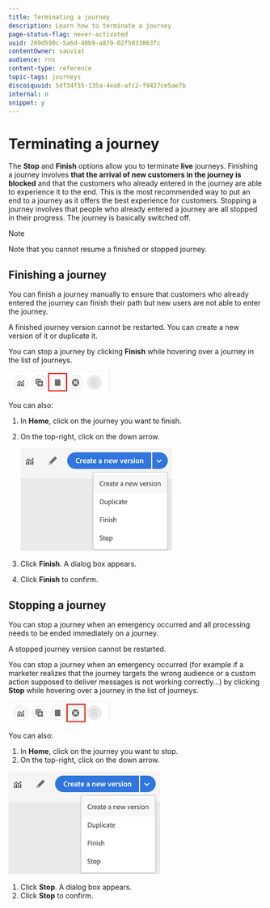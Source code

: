```yaml
---
title: Terminating a journey
description: Learn how to terminate a journey
page-status-flag: never-activated
uuid: 269d590c-5a6d-40b9-a879-02f5033863fc
contentOwner: sauviat
audience: rns
content-type: reference
topic-tags: journeys
discoiquuid: 5df34f55-135a-4ea8-afc2-f9427ce5ae7b
internal: n
snippet: y
---
```


# Terminating a journey

The **Stop** and **Finish** options allow you to terminate **live** journeys. Finishing a journey involves **that the arrival of new customers in the journey is blocked** and that the customers who already entered in the journey are able to experience it to the end. This is the most recommended way to put an end to a journey as it offers the best experience for customers. Stopping a journey involves that people who already entered a journey are all stopped in their progress. The journey is basically switched off.

>[!NOTE]
>
>Note that you cannot resume a finished or stopped journey.

## Finishing a journey

You can finish a journey manually to ensure that customers who already entered the journey can finish their path but new users are not able to enter the journey.

A finished journey version cannot be restarted. You can create a new version of it or duplicate it.

You can stop a journey by clicking **Finish** while hovering over a journey in the list of journeys.

![](../assets/do-not-localize/journey-finish-quick-action.png)

You can also:

1. In **Home**, click on the journey you want to finish.
1. On the top-right, click on the down arrow.

    ![](../assets/finish_drop_down_list.png)

1. Click **Finish**. A dialog box appears.
1. Click **Finish** to confirm.

## Stopping a journey

You can stop a journey when an emergency occurred and all processing needs to be ended immediately on a journey.

A stopped journey version cannot be restarted.

You can stop a journey when an emergency occurred (for example if a marketer realizes that the journey targets the wrong audience or a custom action supposed to deliver messages is not working correctly…) by clicking **Stop** while hovering over a journey in the list of journeys.

![](../assets/do-not-localize/journey-stop-quick-action.png)

You can also:

1. In **Home**, click on the journey you want to stop.
1. On the top-right, click on the down arrow.

  ![](../assets/finish_drop_down_list.png)

1. Click **Stop**. A dialog box appears.
1. Click **Stop** to confirm.
